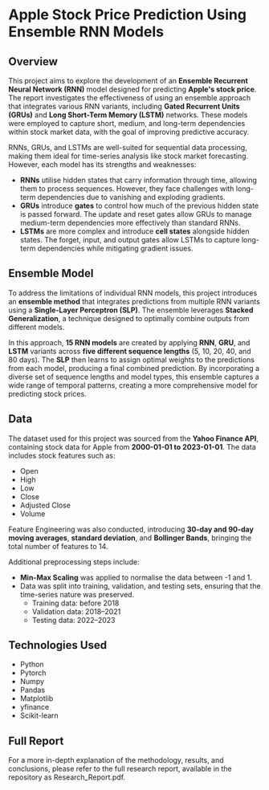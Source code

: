 # Apple Stock Price Prediction Using Ensemble RNN Models

## Overview

This project aims to explore the development of an **Ensemble Recurrent Neural Network (RNN)** model designed for predicting **Apple's stock price**. The report investigates the effectiveness of using an ensemble approach that integrates various RNN variants, including **Gated Recurrent Units (GRUs)** and **Long Short-Term Memory (LSTM)** networks. These models were employed to capture short, medium, and long-term dependencies within stock market data, with the goal of improving predictive accuracy.

RNNs, GRUs, and LSTMs are well-suited for sequential data processing, making them ideal for time-series analysis like stock market forecasting. However, each model has its strengths and weaknesses:
- **RNNs** utilise hidden states that carry information through time, allowing them to process sequences. However, they face challenges with long-term dependencies due to vanishing and exploding gradients.
- **GRUs** introduce **gates** to control how much of the previous hidden state is passed forward. The update and reset gates allow GRUs to manage medium-term dependencies more effectively than standard RNNs.
- **LSTMs** are more complex and introduce **cell states** alongside hidden states. The forget, input, and output gates allow LSTMs to capture long-term dependencies while mitigating gradient issues.

## Ensemble Model
To address the limitations of individual RNN models, this project introduces an **ensemble method** that integrates predictions from multiple RNN variants using a **Single-Layer Perceptron (SLP)**. The ensemble leverages **Stacked Generalization**, a technique designed to optimally combine outputs from different models.

In this approach, **15 RNN models** are created by applying **RNN**, **GRU**, and **LSTM** variants across **five different sequence lengths** (5, 10, 20, 40, and 80 days). The **SLP** then learns to assign optimal weights to the predictions from each model, producing a final combined prediction. By incorporating a diverse set of sequence lengths and model types, this ensemble captures a wide range of temporal patterns, creating a more comprehensive model for predicting stock prices.

## Data
The dataset used for this project was sourced from the **Yahoo Finance API**, containing stock data for Apple from **2000-01-01 to 2023-01-01**. The data includes stock features such as:
- Open
- High
- Low
- Close
- Adjusted Close
- Volume

Feature Engineering was also conducted, introducing **30-day and 90-day moving averages**, **standard deviation**, and **Bollinger Bands**, bringing the total number of features to 14.

Additional preprocessing steps include:
- **Min-Max Scaling** was applied to normalise the data between -1 and 1.
- Data was split into training, validation, and testing sets, ensuring that the time-series nature was preserved.
    - Training data: before 2018
    - Validation data: 2018–2021
    - Testing data: 2022–2023

## Technologies Used
- Python
- Pytorch
- Numpy
- Pandas
- Matplotlib
- yfinance
- Scikit-learn

## Full Report
For a more in-depth explanation of the methodology, results, and conclusions, please refer to the full research report, available in the repository as Research_Report.pdf.
